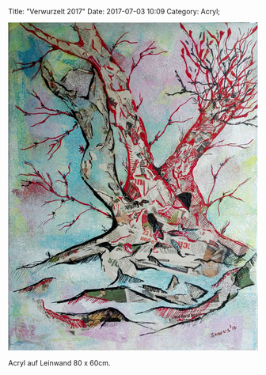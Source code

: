 Title: "Verwurzelt 2017"
Date: 2017-07-03 10:09
Category: Acryl;

![Verwurzelt](./images/acryl/smeerws-2017-verwurzelt.jpg "Verwurzelt")


Acryl auf Leinwand 80 x 60cm.
